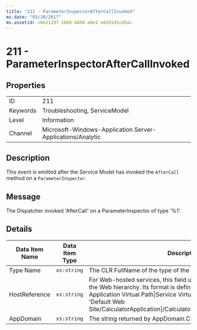 ```yaml
---
title: "211 - ParameterInspectorAfterCallInvoked"
ms.date: "03/30/2017"
ms.assetid: c0e21297-10b8-4456-a0e1-e019145cd5ac
---
```

# 211 - ParameterInspectorAfterCallInvoked
## Properties  


|||  
|-|-|  
|ID|211|  
|Keywords|Troubleshooting, ServiceModel|  
|Level|Information|  
|Channel|Microsoft-Windows-Application Server-Applications/Analytic|  

## Description  
 This event is emitted after the Service Model has invoked the `AfterCall` method on a `ParameterInspector`.  

## Message  
 The Dispatcher invoked 'AfterCall' on a ParameterInspector of type '%1'.  

## Details  


| Data Item Name | Data Item Type |                                                                                                                                                  Description                                                                                                                                                  |
|----------------|----------------|---------------------------------------------------------------------------------------------------------------------------------------------------------------------------------------------------------------------------------------------------------------------------------------------------------------|
|   Type Name    |  `xs:string`   |                                                                                                                       The CLR FullName of the type of the invoked `ParameterInspector`.                                                                                                                       |
| HostReference  |  `xs:string`   | For Web-hosted services, this field uniquely identifies the service in the Web hierarchy. Its format is defined as 'Web Site Name Application Virtual Path&#124;Service Virtual Path&#124;ServiceName'. Example: 'Default Web Site/CalculatorApplication&#124;/CalculatorService.svc&#124;CalculatorService'. |
|   AppDomain    |  `xs:string`   |                                                                                                                         The string returned by AppDomain.CurrentDomain.FriendlyName.                                                                                                                          |

